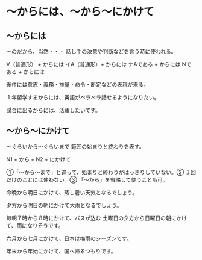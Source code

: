 # 〜からには、〜から〜にかけて

## 〜からには
〜のだから、当然・・・ 話し手の決意や判断などを言う時に使われる。

V（普通形） + からには イA（普通形）+ からには ナAである + からには Nである + からには

後件には意志・義務・推量・命令・断定などの表現が来る。

１年留学するからには、英語がペラペラ話せるようになりたい。

試合に出るからには、活躍したいです。

## 〜から〜にかけて
〜ぐらいから〜ぐらいまで 範囲の始まりと終わりを表す。

N1 + から + N2 + にかけて

①「〜から〜まで」と違って、始まりと終わりがはっきりしていない。② １回だけのことには使わない。③ 「～から」を省略して使うことも可。

今晩から明日にかけて、蒸し暑い天気となるでしょう。

夕方から明日の朝にかけて大雨となるでしょう。

毎朝７時から８時にかけて、バスが込む
土曜日の夕方から日曜日の朝にかけて、雨になりそうです。

六月から七月にかけて、日本は梅雨のシーズンです。

年末から年始にかけて、国へ帰るつもりです。

